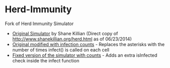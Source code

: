 Herd-Immunity
=============

Fork of Herd Immunity Simulator

* [Original Simulator](http://htmlpreview.github.io/?https://github.com/ramk13/Herd-Immunity/blob/master/herd-original.html) by Shane Killian (Direct copy of http://www.shanekillian.org/herd.html as of 06/23/2014)
* [Original modified with infection counts](http://htmlpreview.github.io/?https://github.com/ramk13/Herd-Immunity/blob/master/herd-counter.html) - Replaces the asterisks with the number of times infect() is called on each cell
* [Fixed version of the simulator with counts](http://htmlpreview.github.io/?https://github.com/ramk13/Herd-Immunity/blob/master/herd-fixed.html) - Adds an extra isInfected check inside the infect function


